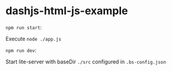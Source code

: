 # dashjs-html-js-example

`npm run start`:

Execute `node ./app.js`

`npm run dev`:

Start lite-server with baseDir `./src` configured in `.bs-config.json`

